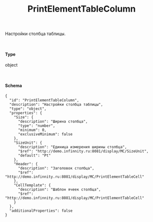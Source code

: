 ﻿---
layout: default
title: PrintElementTableColumn
position: 0
categories: 
tags: 
---

Настройки столбца таблицы.

   

#### Type

object

   

#### Schema

```
{
  "id": "PrintElementTableColumn",
  "description": "Настройки столбца таблицы",
  "type": "object",
  "properties": {
    "Size": {
      "description": "Ширина столбца",
      "type": "number",
      "minimum": 0,
      "exclusiveMinimum": false
    },
    "SizeUnit": {
      "description": "Единица измерения ширины столбца",
      "$ref": "http://demo.infinnity.ru:8081/display/MC/SizeUnit",
      "default": "Pt"
    },
    "Header": {
      "description": "Заголовок столбца",
      "$ref": "http://demo.infinnity.ru:8081/display/MC/PrintElementTableCell"
    },
    "CellTemplate": {
      "description": "Шаблон ячеек столбца",
      "$ref": "http://demo.infinnity.ru:8081/display/MC/PrintElementTableCell"
    }
  },
  "additionalProperties": false
}
```

 

 

